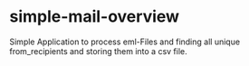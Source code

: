# simple-mail-overview

Simple Application to process eml-Files and finding all unique from_recipients and storing them into a csv file. 
